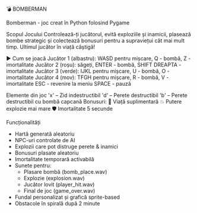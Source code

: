 💣 BOMBERMAN

Bomberman - joc creat în Python folosind Pygame

Scopul Jocului
Controlează-ți jucătorul, evită exploziile și inamicii, plasează bombe strategic și colectează bonusuri pentru a supraviețui cât mai mult timp. Ultimul jucător în viață câștigă!

▶️ Cum se joacă
Jucător 1 (albastru): WASD pentru mișcare, Q - bombă, Z - imortalitate
Jucător 2 (roșu): săgeți, ENTER - bombă, SHIFT DREAPTA - imortalitate
Jucător 3 (verde): IJKL pentru mișcare, U - bombă, O - imortalitate
Jucător 4 (mov): TFGH pentru mișcare, R - bombă, V - imortalitate
ESC - revenire la meniu
SPACE - pauză

Elemente din joc
'x' – Zid indestructibil
'd' – Perete destructibil
'b' – Perete destructibil cu bombă capcană
Bonusuri:
💚 Viață suplimentară
💥 Putere explozie mai mare
🛡️ Imortalitate 5 secunde

Funcționalități
- Hartă generată aleatoriu
- NPC-uri controlate de AI
- Explozii care pot distruge perete & inamici
- Bonusuri plasate aleatoriu
- Imortalitate temporară activabilă
- Sunete pentru:
    - Plasare bombă (bomb_place.wav)
    - Explozie (explosion.wav)
    - Jucător lovit (player_hit.wav)
    - Final de joc (game_over.wav)
- Fundal personalizat și grafică sprite-based
- Obstacole în spirală după 2 minute
